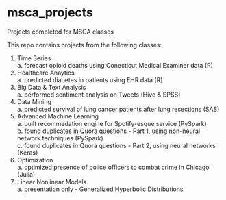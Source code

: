 # msca_projects
Projects completed for MSCA classes

This repo contains projects from the following classes:

1. Time Series <br />
      a. forecast opioid deaths using Conecticut Medical Examiner data (R) <br />
2. Healthcare Anaytics <br />
      a. predicted diabetes in patients using EHR data (R) <br />
3. Big Data & Text Analysis <br />
      a. performed sentiment analysis on Tweets (Hive & SPSS) <br />
4. Data Mining <br />
      a. predicted survival of lung cancer patients after lung resections (SAS) <br />
5. Advanced Machine Learning <br />
      a. built recommedation engine for Spotify-esque service (PySpark) <br />
      b. found duplicates in Quora questions - Part 1, using non-neural network techniques (PySpark) <br />
      c. found duplicates in Quora questions - Part 2, using neural networks (Keras) <br />
6. Optimization <br />
      a. optimized presence of police officers to combat crime in Chicago (Julia) <br />
7. Linear Nonlinear Models <br />
      a. presentation only - Generalized Hyperbolic Distributions 
